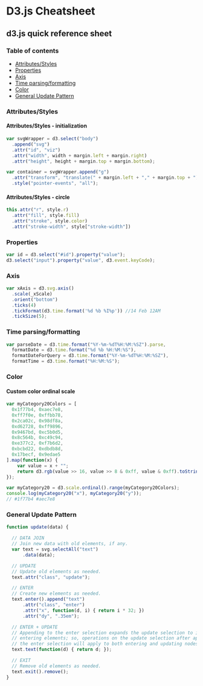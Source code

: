 # D3.js Cheatsheet

## d3.js quick reference sheet

### Table of contents
- [Attributes/Styles](#attributesstyles)
- [Properties](#properties)
- [Axis](#axis)
- [Time parsing/formatting](#time-parsingformatting)
- [Color](#color)
- [General Update Pattern](#general-update-pattern)

### Attributes/Styles
#### Attributes/Styles - initialization
```javascript
var svgWrapper = d3.select("body")
  .append("svg")
  .attr("id", "viz")
  .attr("width", width + margin.left + margin.right)
  .attr("height", height + margin.top + margin.bottom);

var container = svgWrapper.append("g")
  .attr("transform", "translate(" + margin.left + "," + margin.top + ")")
  .style("pointer-events", "all");
```

#### Attributes/Styles - circle
```javascript
this.attr("r", style.r)
  .attr("fill", style.fill)
  .attr("stroke", style.color)
  .attr("stroke-width", style["stroke-width"])
```

### Properties
```javascript
var id = d3.select("#id").property("value");
d3.select("input").property("value", d3.event.keyCode);
```

### Axis
```javascript
var xAxis = d3.svg.axis()
  .scale(_xScale)
  .orient("bottom")
  .ticks(4)
  .tickFormat(d3.time.format('%d %b %I%p')) //14 Feb 12AM
  .tickSize(5);
```

### Time parsing/formatting
```javascript
var parseDate = d3.time.format("%Y-%m-%dT%H:%M:%SZ").parse,
  formatDate = d3.time.format("%d %b %H:%M:%S"),
  formatDateForQuery = d3.time.format("%Y-%m-%dT%H:%M:%SZ"),
  formatTime = d3.time.format("%H:%M:%S");
```
### Color
#### Custom color ordinal scale
```javascript
var myCategory20Colors = [
  0x1f77b4, 0xaec7e8,
  0xff7f0e, 0xffbb78,
  0x2ca02c, 0x98df8a,
  0xd62728, 0xff9896,
  0x9467bd, 0xc5b0d5,
  0x8c564b, 0xc49c94,
  0xe377c2, 0xf7b6d2,
  0xbcbd22, 0xdbdb8d,
  0x17becf, 0x9edae5
].map(function(x) {
    var value = x + "";
    return d3.rgb(value >> 16, value >> 8 & 0xff, value & 0xff).toString();
});

var myCategory20 = d3.scale.ordinal().range(myCategory20Colors);
console.log(myCategory20("x"), myCategory20("y"));
// #1f77b4 #aec7e8
```

### General Update Pattern
```javascript
function update(data) {

  // DATA JOIN
  // Join new data with old elements, if any.
  var text = svg.selectAll("text")
      .data(data);

  // UPDATE
  // Update old elements as needed.
  text.attr("class", "update");

  // ENTER
  // Create new elements as needed.
  text.enter().append("text")
      .attr("class", "enter")
      .attr("x", function(d, i) { return i * 32; })
      .attr("dy", ".35em");

  // ENTER + UPDATE
  // Appending to the enter selection expands the update selection to include
  // entering elements; so, operations on the update selection after appending to
  // the enter selection will apply to both entering and updating nodes.
  text.text(function(d) { return d; });

  // EXIT
  // Remove old elements as needed.
  text.exit().remove();
}
```
